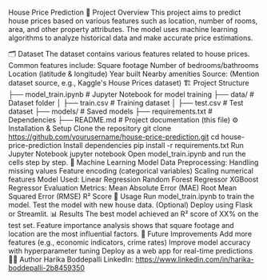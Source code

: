 House Price Prediction
📌 Project Overview
This project aims to predict house prices based on various features such as location, number of rooms, area, and other property attributes. The model uses machine learning algorithms to analyze historical data and make accurate price estimations.

🗂 Dataset
The dataset contains various features related to house prices.
Common features include:
Square footage
Number of bedrooms/bathrooms
Location (latitude & longitude)
Year built
Nearby amenities
Source: (Mention dataset source, e.g., Kaggle's House Prices dataset)
🏗️ Project Structure
├── model_train.ipynb    # Jupyter Notebook for model training
├── data/                # Dataset folder
│   ├── train.csv        # Training dataset
│   ├── test.csv         # Test dataset
├── models/              # Saved models
├── requirements.txt     # Dependencies
├── README.md            # Project documentation (this file)
⚙️ Installation & Setup
Clone the repository
git clone https://github.com/yourusername/house-price-prediction.git
cd house-price-prediction
Install dependencies
pip install -r requirements.txt
Run Jupyter Notebook
jupyter notebook
Open model_train.ipynb and run the cells step by step.
🧠 Machine Learning Model
Data Preprocessing:
Handling missing values
Feature encoding (categorical variables)
Scaling numerical features
Model Used:
Linear Regression
Random Forest Regressor
XGBoost Regressor
Evaluation Metrics:
Mean Absolute Error (MAE)
Root Mean Squared Error (RMSE)
R² Score
🚀 Usage
Run model_train.ipynb to train the model.
Test the model with new house data.
(Optional) Deploy using Flask or Streamlit.
📊 Results
The best model achieved an R² score of XX% on the test set.
Feature importance analysis shows that square footage and location are the most influential factors.
🪩 Future Improvements
Add more features (e.g., economic indicators, crime rates)
Improve model accuracy with hyperparameter tuning
Deploy as a web app for real-time predictions
👨‍💻 Author
Harika Boddepalli 
LinkedIn: https://www.linkedin.com/in/harika-boddepalli-2b8459350
